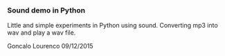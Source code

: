 ### Sound demo in Python
Little and simple experiments in Python using sound.
Converting mp3 into wav and play a wav file.

Goncalo Lourenco 09/12/2015